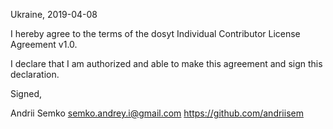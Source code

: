 Ukraine, 2019-04-08

I hereby agree to the terms of the dosyt Individual Contributor License Agreement v1.0.

I declare that I am authorized and able to make this agreement and sign this declaration.

Signed,

Andrii Semko semko.andrey.i@gmail.com https://github.com/andriisem